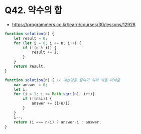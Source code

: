 # Q42. 약수의 합
- https://programmers.co.kr/learn/courses/30/lessons/12928

```js
function solution(n) {
    let result = 0;
    for (let i = 0; i <= n; i++) {
        if (!(n % i)) {
            result += i;
        }
    }
    return result;
}
```

```js
function solution(n) { // 계산양을 줄이기 위해 짝을 더해줌
    var answer = 0;
    let i;
    for (i = 1; i <= Math.sqrt(n); i++){
        if (!(n%i)) {
            answer += (i+n/i);
        }
    }
    i--;
    return (i === n/i) ? answer-i : answer;
}
```